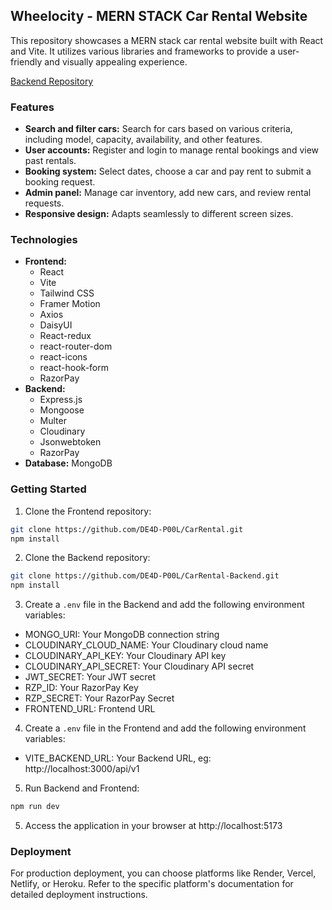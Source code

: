## Wheelocity - MERN STACK Car Rental Website

This repository showcases a MERN stack car rental website built with React and Vite. It utilizes various libraries and frameworks to provide a user-friendly and visually appealing experience.

[Backend Repository](https://github.com/DE4D-P00L/CarRental-Backend)

### Features

- **Search and filter cars:** Search for cars based on various criteria, including model, capacity, availability, and other features.
- **User accounts:** Register and login to manage rental bookings and view past rentals.
- **Booking system:** Select dates, choose a car and pay rent to submit a booking request.
- **Admin panel:** Manage car inventory, add new cars, and review rental requests.
- **Responsive design:** Adapts seamlessly to different screen sizes.

### Technologies

- **Frontend:**
  - React
  - Vite
  - Tailwind CSS
  - Framer Motion
  - Axios
  - DaisyUI
  - React-redux
  - react-router-dom
  - react-icons
  - react-hook-form
  - RazorPay
- **Backend:**
  - Express.js
  - Mongoose
  - Multer
  - Cloudinary
  - Jsonwebtoken
  - RazorPay
- **Database:** MongoDB

### Getting Started

1. Clone the Frontend repository:

```bash
git clone https://github.com/DE4D-P00L/CarRental.git
npm install
```

2. Clone the Backend repository:

```bash
git clone https://github.com/DE4D-P00L/CarRental-Backend.git
npm install
```

3. Create a `.env` file in the Backend and add the following environment variables:

- MONGO_URI: Your MongoDB connection string
- CLOUDINARY_CLOUD_NAME: Your Cloudinary cloud name
- CLOUDINARY_API_KEY: Your Cloudinary API key
- CLOUDINARY_API_SECRET: Your Cloudinary API secret
- JWT_SECRET: Your JWT secret
- RZP_ID: Your RazorPay Key
- RZP_SECRET: Your RazorPay Secret
- FRONTEND_URL: Frontend URL

4. Create a `.env` file in the Frontend and add the following environment variables:

- VITE_BACKEND_URL: Your Backend URL, eg: http://localhost:3000/api/v1

5. Run Backend and Frontend:

```bash
npm run dev
```

5. Access the application in your browser at http://localhost:5173

### Deployment

For production deployment, you can choose platforms like Render, Vercel, Netlify, or Heroku. Refer to the specific platform's documentation for detailed deployment instructions.
